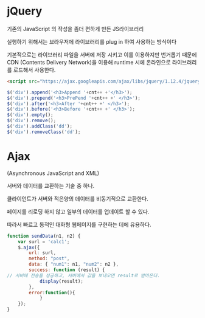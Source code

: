 # jQuery

기존의 JavaScript 의 작성을 좀더 편하게 만든 JS라이브러리

실행하기 위해서는 브라우저에 라이브러리를 plug in 하여 사용하는 방식이다



기본적으로는 라이브러리 파일을 서버에 저장 시키고 이를 이용하지만 번거롭기 때문에 CDN (Contents Delivery Network)을 이용해 runtime 시에 온라인으로 라이브러리를 로드해서 사용한다.

```html
<script src="https://ajax.googleapis.com/ajax/libs/jquery/1.12.4/jquery.min.js"></script>
```



```javascript
$('div').append('<h3>Append '+cnt++ +'</h3>');
$('div').prepend('<h3>PrePend '+cnt++ +' </h3>');
$('div').after('<h3>After '+cnt++ +' </h3>');
$('div').before('<h3>Before '+cnt++ +' </h3>');
$('div').empty();
$('div').remove();
$('div').addClass('dd');
$('div').removeClass('dd');
```

# Ajax

(Asynchronous JavaScript and XML)

서버와 데이터를 교환하는 기술 중 하나.

클라이언트가 서버와 적은양의 데이터를 비동기적으로 교환한다.

페이지를 리로딩 하지 않고 일부의 데이터를 업데이트 할 수 있다.

따라서 빠르고 동적인 대화형 웹페이지를 구현하는 데에 유용하다.

```javascript
function sendData(n1, n2) {
	var surl = 'calc1';
	$.ajax({
		url: surl,
		method: "post",
		data: { "num1": n1, "num2": n2 },
		success: function (result) {
// 서버에 전송을 성공하고, 서버에서 값을 보내오면 result로 받아온다.
			display(result);
		},
		error:function(){
			}
	});
}

```

